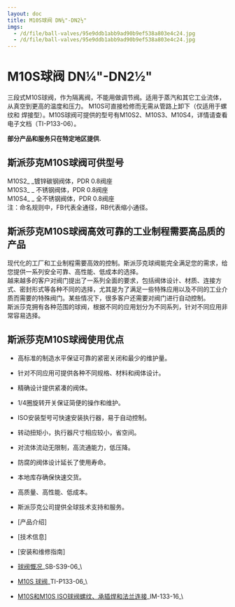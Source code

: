 ```yaml
---
layout: doc
title: M10S球阀 DN¼"-DN2½"
imgs:
  - /d/file/ball-valves/95e9ddb1abb9ad90b9ef538a803e4c24.jpg
  - /d/file/ball-valves/95e9ddb1abb9ad90b9ef538a803e4c24.jpg
---
```


# M10S球阀 DN¼"-DN2½"

三段式M10S球阀，作为隔离阀，不能用做调节阀。适用于蒸汽和其它工业流体，从真空到更高的温度和压力。 M10S可直接检修而无需从管路上卸下（仅适用于螺纹和 焊接型）。M10S球阀可提供的型号有M10S2、M10S3、M10S4，详情请查看电子文档（TI-P133-06）。

**部分产品和服务只在特定地区提供.**

## 斯派莎克M10S球阀可供型号

M10S2\_ \_镀锌碳钢阀体，PDR 0.8阀座  
M10S3\_ \_ 不锈钢阀体，PDR 0.8阀座  
M10S4\_ \_ 全不锈钢阀体，PDR 0.8阀座  
注：命名规则中，FB代表全通径，RB代表缩小通径。

## 斯派莎克M10S球阀高效可靠的工业制程需要高品质的产品

现代化的工厂和工业制程需要高效的控制。斯派莎克球阀能完全满足您的需求，给您提供一系列安全可靠、高性能、低成本的选择。  
越来越多的客户对阀门提出了一系列全面的要求，包括阀体设计、材质、连接方式、密封形式等各种不同的选择，尤其是为了满足一些特殊应用以及不同的工业介质而需要的特殊阀门。某些情况下，很多客户还需要对阀门进行自动控制。  
斯派莎克拥有各种范围的球阀，根据不同的应用划分为不同系列，针对不同应用非常容易选择。

## 斯派莎克M10S球阀使用优点

- 高标准的制造水平保证可靠的紧密关闭和最少的维护量。
- 针对不同应用可提供各种不同规格、材料和阀体设计。
- 精确设计提供紧凑的阀体。
- 1/4圈旋转开关保证简便的操作和维护。
- ISO安装型号可快速安装执行器，易于自动控制。
- 转动扭矩小，执行器尺寸相应较小，省空间。
- 对流体流动无限制，高流通能力，低压降。
- 防腐的阀体设计延长了使用寿命。
- 本地库存确保快速交货。
- 高质量、高性能、低成本。
- 斯派莎克公司提供全球技术支持和服务。

- [产品介绍]
- [技术信息]
- [安装和维修指南]

- [球阀慨况](/d/pdf/SB-S39-06-球阀慨况.pdf)\_SB-S39-06\_\

- [M10S 球阀](/d/pdf/TI-P133-06-M10S%20球阀.pdf)\_TI-P133-06\_\

- [M10S和M10S ISO球阀螺纹、承插焊和法兰连接](/d/pdf/IM-133-16-M10S和M10S%20ISO球阀螺纹、承插焊和法兰连接型.pdf)\_IM-133-16\_\
